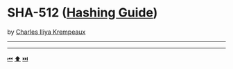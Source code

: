 # SHA-512 ([Hashing Guide](../../README.md))

by [Charles Iliya Krempeaux](http://changelog.ca/)

---


---

[⏮](../sha-256/README.md) [⬆️](../../README.md) [⏭️](../../../digest-fingerprinting/README.md)
